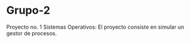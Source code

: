 # Grupo-2
Proyecto no. 1 Sistemas Operativos: El proyecto consiste en simular un gestor de procesos.
